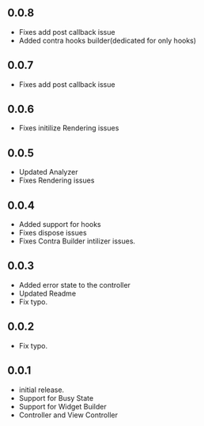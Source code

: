 ## 0.0.8
* Fixes add post callback issue
* Added contra hooks builder(dedicated for only hooks)

## 0.0.7
* Fixes add post callback issue

## 0.0.6
* Fixes initilize Rendering issues

## 0.0.5

* Updated Analyzer
* Fixes Rendering issues

## 0.0.4

* Added support for hooks
* Fixes dispose issues
* Fixes Contra Builder intilizer issues.

## 0.0.3

* Added error state to the controller
* Updated Readme
* Fix typo.

## 0.0.2

* Fix typo.

## 0.0.1

* initial release.
* Support for Busy State
* Support for Widget Builder
* Controller and View Controller

